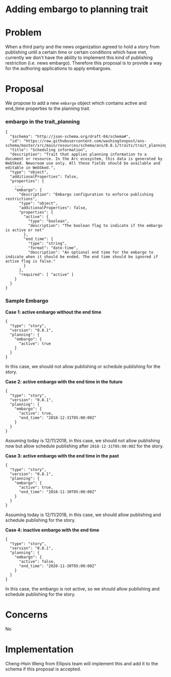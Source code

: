 # Adding embargo to planning trait

# Problem

When a third party and the news organization agreed to hold a story from publishing until a certain time or certain conditions which have met, currently we don't have the ability to implement this kind of publishing restriction (i.e. news embargo). Therefore this proposal is to provide a way for the authoring applications to apply embargoes.

# Proposal

We propose to add a new `embargo` object which contains active and end_time properties to the planning trait.

### embargo in the trait_planning

```
{
  "$schema": "http://json-schema.org/draft-04/schema#",
  "id": "https://raw.githubusercontent.com/washingtonpost/ans-schema/master/src/main/resources/schema/ans/0.8.1/traits/trait_planning.json",
  "title": "Scheduling information",
  "description": "Trait that applies planning information to a document or resource. In the Arc ecosystem, this data is generated by WebSked. Newsroom use only. All these fields should be available and editable in WebSked.",
  "type": "object",
  "additionalProperties": false,
  "properties": {
    ...,
    "embargo": {
      "description": "Embargo configuration to enforce publishing restrictions",
      "type": "object",
      "additionalProperties": false,
      "properties": {
        "active": {
          "type": "boolean",
          "description": "The boolean flag to indicate if the embargo is active or not"
        },
        "end_time": {
          "type": "string",
          "format": "date-time",
          "description": "An optional end time for the embargo to indicate when it should be ended. The end time should be ignored if active flag is false."
        }
      },
      "required": [ "active" ]
    }
  }
}
```

### Sample Embargo
**Case 1: active embargo without the end time**
```
{
  "type": "story",
  "version": "0.8.1",
  "planning": {
    "embargo": {
      "active": true
    }
  }
}
```
In this case, we should not allow publishing or schedule publishing for the story.

**Case 2: active embargo with the end time in the future**
```
{
  "type": "story",
  "version": "0.8.1",
  "planning": {
    "embargo": {
      "active": true,
      "end_time": "2018-12-31T05:00:00Z"
    }
  }
}
```
Assuming today is 12/11/2018, in this case, we should not allow publishing now but allow schedule publishing after `2018-12-31T05:00:00Z` for the story.

**Case 3: active embargo with the end time in the past**
```
{
  "type": "story",
  "version": "0.8.1",
  "planning": {
    "embargo": {
      "active": true,
      "end_time": "2018-11-30T05:00:00Z"
    }
  }
}
```
Assuming today is 12/11/2018, in this case, we should allow publishing and schedule publishing for the story.

**Case 4: inactive embargo with the end time**
```
{
  "type": "story",
  "version": "0.8.1",
  "planning": {
    "embargo": {
      "active": false,
      "end_time": "2020-11-30T05:00:00Z"
    }
  }
}
```
In this case, the embargo is not active, so we should allow publishing and schedule publishing for the story.

# Concerns

No

# Implementation

Cheng-Hsin Weng from Ellipsis team will implement this and add it to the schema if this proposal is accepted.
